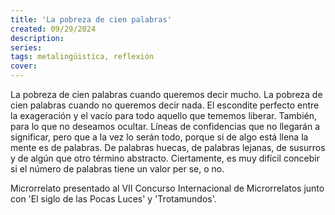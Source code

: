 ```yaml
---
title: 'La pobreza de cien palabras'
created: 09/29/2024
description:
series:
tags: metalingüistica, reflexión
cover:
---
```


La pobreza de cien palabras cuando queremos decir mucho. La pobreza de cien palabras cuando no queremos decir nada. El escondite perfecto entre la exageración y el vacío para todo aquello que tememos liberar. También, para lo que no deseamos ocultar. Líneas de confidencias que no llegarán a significar, pero que a la vez lo serán todo, porque si de algo está llena la mente es de palabras. De palabras huecas, de palabras lejanas, de susurros y de algún que otro término abstracto. Ciertamente, es muy difícil concebir si el número de palabras tiene un valor per se, o no.

Microrrelato presentado al VII Concurso Internacional de Microrrelatos junto con 'El siglo de las Pocas Luces' y 'Trotamundos'.
